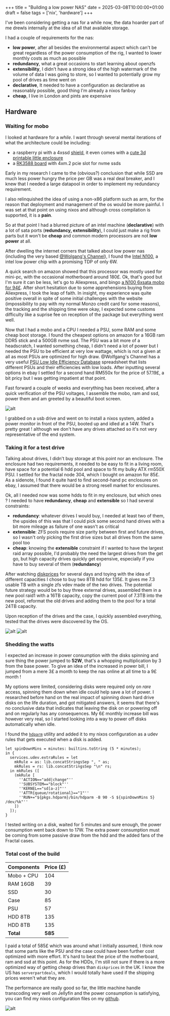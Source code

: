 +++
title = "Building a low power NAS"
date = 2025-03-08T10:00:00+01:00
draft = false
tags = ['nix', 'hardware']
+++

I've been considering getting a nas for a while now, the data hoarder part of me drewls internally at the idea of all that available storage.

I had a couple of requirements for the nas:
+ **low power**, after all besides the environmental aspect which can't be great regardless of the power consumption of the rig, I wanted to lower monthly costs as much as possible
+ **redundancy**, what a great occasions to start learning about openzfs
+ **extensibility**, I didn't have a strong idea of the high watermark of the volume of data I was going to store, so I wanted to potentially grow my pool of drives as time went on
+ **declarative**, It needed to have a configuration as declarative as reasonably possible, good thing I'm already a nixos fanboy
+ **cheap**, I live in London and pints are expensive

## Hardware

### Waiting for mobo

I looked at hardware for a *while*. I want through several mental iterations of what the architecture could be including:
+ a raspberry pi with a 4xssd [shield](http://radxa.com/products/accessories/penta-sata-hat/), it even comes with a [cute 3d printable little enclosure](https://makerworld.com/en/models/895460-radxa-penta-sata-hat-nas-enclosure#profileId-853279)
+ a [RK3588 board](https://www.friendlyelec.com/index.php?route=product/product&product_id=294) with 4xm.2 pcie slot for nvme ssds

Early in my research I came to the (obvious?) conclusion that while SSD are much less power hungry the price per GB was a real deal breaker, and I knew that I needed a large datapool in order to implement my redundancy requirement.

I also relinquished the idea of using a non-x86 platform such as arm, for the reason that deployment and management of the os would be more painful. I was set at that point on using nixos and although cross compilation is supported, it is a **pain**.

So at that point I had a blurred picture of an intel machine (**declarative**) with a lot of sata ports (**redundancy, extensibility**), I could just make a rig from parts but it won't be **cheap** and common modern processors are not **low power** at all.

After dwelling the internet corners that talked about low power nas (including the very based [@Wolgang's Channel](https://www.youtube.com/@WolfgangsChannel)), I found the [Intel N100](https://www.intel.com/content/www/us/en/products/sku/231803/intel-processor-n100-6m-cache-up-to-3-40-ghz/specifications.html), a intel low power chip with a promising TDP of only 6W.

A quick search on amazon showed that this processor was mostly used for mini-pc, with the occasional motherboard around 180£. Ok, that's good but I'm sure it can be less, let's go to Aliexpress, and bingo [a N100 6xsata mobo for 94£](https://vi.aliexpress.com/item/1005007125716127.html). After short hesitation due to some apprehensions buying from Aliexpress, I took the leap of faith. In insight, my experience was quite positive overall in spite of some initial challenges with the website (impossibility to pay with my normal Monzo credit card for some reasons), the tracking and the shipping time were okay, I expected some customs difficulty like a suprise fee on reception of the package but everything went well.

Now that I had a mobo and a CPU I needed a PSU, some RAM and some cheap boot storage. I found the cheapest options on amazon for a 16GB ram DDR5 stick and a 500GB nvme ssd. The PSU was a bit more of a headscratch, I wanted something cheap, I didn't need a lot of power but I needed the PSU to be efficient at very low wattage, which is not a given at all as most PSUs are optimized for high draw. @Wolfgang's Channel has a very useful [PSU Low Idle Efficiency Database](https://docs.google.com/spreadsheets/u/1/d/1MBZvyDiXm2x3Xlltdt6yCadOv6XpsgdN-BkjWOPjDnI/edit?gid=110239702#gid=110239702) spreadsheet that lists different PSUs and their efficiencies with low loads. After inputting several options in ebay I settled for a second hand RM550x for the price of 57.19£, a bit pricy but I was getting impatient at that point.

Fast forward a couple of weeks and everything has been received, after a quick verification of the PSU voltages, I assemble the mobo, ram and ssd, power them and am greeted by a beautiful boot screen.

![alt](boot_screen.jpg)

I grabbed on a usb drive and went on to install a nixos system, added a power monitor in front of the PSU, booted up and idled at a 14W. That's pretty great ! although we don't have any drives attached so it's not very representative of the end system.

### Taking it for a test drive

Talking about drives, I didn't buy storage at this point nor an enclosure. The enclosure had two requirements, it needed to be easy to fit in a living room, have space for a potential 6 hdd pool and space to fit my bulky ATX rm550X PSU. I settled for the fractal node 304, which I bought on amazon for 85£. As a sidenote, I found it quite hard to find second-hand pc enclosures on ebay, I assumed that there would be a strong resell market for enclosures.

Ok, all I needed now was some hdds to fit in my enclosure, but which ones ? I needed to have **redundancy**, **cheap** and **extensible** so I had several constraints:
+ **redundancy**: whatever drives I would buy, I needed at least two of them, the upsides of this was that I could pick some second hand drives with a bit more mileage as failure of one wasn't as critical
+ **extensible**: ZFS pools require size parity between first and future drives, so I wasn't only picking the first drive sizes but all drives from the same pool too
+ **cheap**: knowing the **extensible** constraint if I wanted to have the largest raid array possible, I'd probably the need the largest drives from the get go, but high capacity drives quickly get expensive, especially if you have to buy several of them (**redundancy**)

After watching [diskprices](https://diskprices.com/?locale=uk) for several days and toying with the idea of different capacities I chose to buy two 8TB hdd for 135£. It gives me 7.3 usable TB with a single zfs vdev made of the two drives. The potential future strategy would be to buy three external drives, assembled them in a new pool raid1 with a 16TB capacity, copy the current pool of 7.3TB into the new pool, reformat the old drives and adding them to the pool for a total 24TB capacity.

Upon reception of the drives and the case, I quickly assembled everything, tested that the drives were discovered by the OS.

![alt](drives.jpg)
![alt](assembled.jpg)


### Shedding the watts

I expected an increase in power consumption with the disks spinning and sure thing the power jumped to **52W**, that's a whopping multiplication by 3 from the base power. To give an idea of the increased in power bill, I jumped from a mere 3£ a month to keep the nas online at all time to a 9£ month !

My options were limited, considering disks were required only on *rare* access, spinning them down when idle could help save a lot of power. I researched before hand on the real impact of spinning down hard drive disks on the life duration, and got mitigated answers, it seems that there's no conclusive data that indicates that leaving the disk on or powering off and on regularly has any consequences. My 6£ monthly increase bill was however very real, so I started looking into a way to power off disks automatically when idle.

I found the [`hdparm`](https://wiki.archlinux.org/title/Hdparm) utility and added it to my nixos configuration as a udev rules that gets executed when a disk is added.

```
let spinDownMins = minutes: builtins.toString (5 * minutes);
in {
  services.udev.extraRules = let
    mkRule = as: lib.concatStringsSep ", " as;
    mkRules = rs: lib.concatStringsSep "\n" rs;
  in mkRules ([
    (mkRule [
      ''ACTION=="add|change"''
      ''SUBSYSTEM=="block"''
      ''KERNEL=="sd[a-z]"''
      ''ATTR{queue/rotational}=="1"''
      ''RUN+="${pkgs.hdparm}/bin/hdparm -B 90 -S ${spinDownMins 5} /dev/%k"''
    ])
  ]);
}
```

I tested writing on a disk, waited for 5 minutes and sure enough, the power consumption went back down to 17W. The extra power consumption must be coming from some passive draw from the hdd and the added fans of the Fractal cases.


### Total cost of the build

| Components | Price (£) |
|-|-|
| Mobo + CPU | 104 |
| RAM 16GB | 39 |
| SSD | 30 |
| Case | 85 |
| PSU | 57 |
| HDD 8TB | 135 |
| HDD 8TB | 135 |
| **Total** | **585** |

I paid a total of 585£ which was around what I initially assumed, I think now that some parts like the PSU and the case could have been further cost optimized with more effort. It's hard to beat the price of the motherboard, ram and ssd at this point. As for the HDDs, I'm still not sure if there is a more optimized way of getting cheap drives than `diskprices` in the UK. I know the US has `serverpartdeals`, which I would totally have used if the shipping prices weren't what they are.

The performance are really good so far, the little machine handle transcoding very well on Jellyfin and the power consumption is satisfying, you can find my nixos configuration files on my [github](https://github.com/ldenefle/flake-configs/tree/main/hosts/tramontane).

![alt](installed.jpg)
